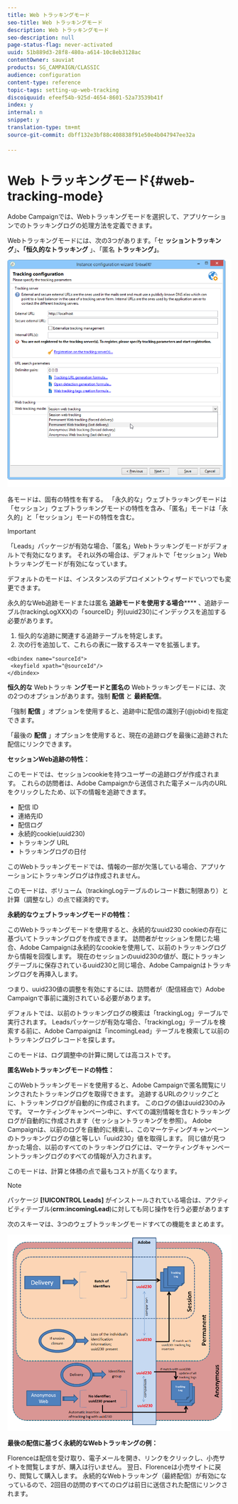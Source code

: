 ```yaml
---
title: Web トラッキングモード
seo-title: Web トラッキングモード
description: Web トラッキングモード
seo-description: null
page-status-flag: never-activated
uuid: 51b889d3-28f8-480a-a614-10c8eb3128ac
contentOwner: sauviat
products: SG_CAMPAIGN/CLASSIC
audience: configuration
content-type: reference
topic-tags: setting-up-web-tracking
discoiquuid: efeef54b-925d-4654-8601-52a73539b41f
index: y
internal: n
snippet: y
translation-type: tm+mt
source-git-commit: dbff132e3bf88c408838f91e50e4b047947ee32a

---
```



# Web トラッキングモード{#web-tracking-mode}

Adobe Campaignでは、Webトラッキングモードを選択して、アプリケーションでのトラッキングログの処理方法を定義できます。

Webトラッキングモードには、次の3つがあります。「セ **ッショントラッキング**」**、「恒久的なトラッキング** 」、「匿名 **トラッキング」**。

![](assets/s_ncs_install_deployment_wiz_tracking_mode.png)

各モードは、固有の特性を有する。 「永久的な」ウェブトラッキングモードは「セッション」ウェブトラッキングモードの特性を含み、「匿名」モードは「永久的」と「セッション」モードの特性を含む。

>[!IMPORTANT]
>
>「Leads」パッケージが有効な場合、「匿名」Webトラッキングモードがデフォルトで有効になります。 それ以外の場合は、デフォルトで「セッション」Webトラッキングモードが有効になっています。
>
>デフォルトのモードは、インスタンスのデプロイメントウィザードでいつでも変更できます。

永久的なWeb追跡モードまたは匿名 **追跡モードを使用する場合****** 、追跡テーブル(trackingLogXXX)の「sourceID」列(uuid230)にインデックスを追加する必要があります。

1. 恒久的な追跡に関連する追跡テーブルを特定します。
1. 次の行を追加して、これらの表に一致するスキーマを拡張します。

```
<dbindex name="sourceId">
 <keyfield xpath="@sourceId"/>
</dbindex>
```

**恒久的な** Webトラッキ **ングモードと匿名の** Webトラッキングモードには、次の2つのオプションがあります。強制 **配信** と **最終配信**。

「強制 **配信** 」オプションを使用すると、追跡中に配信の識別子(@jobid)を指定できます。

「最後の **配信** 」オプションを使用すると、現在の追跡ログを最後に追跡された配信にリンクできます。

**セッションWeb追跡の特性：**

このモードでは、セッションcookieを持つユーザーの追跡ログが作成されます。 これらの訪問者は、Adobe Campaignから送信された電子メール内のURLをクリックしたため、以下の情報を追跡できます。

* 配信 ID
* 連絡先ID
* 配信ログ
* 永続的cookie(uuid230)
* トラッキング URL
* トラッキングログの日付

このWebトラッキングモードでは、情報の一部が欠落している場合、アプリケーションにトラッキングログは作成されません。

このモードは、ボリューム（trackingLogテーブルのレコード数に制限あり）と計算（調整なし）の点で経済的です。

**永続的なウェブトラッキングモードの特性：**

このWebトラッキングモードを使用すると、永続的なuuid230 cookieの存在に基づいてトラッキングログを作成できます。 訪問者がセッションを閉じた場合、Adobe Campaignは永続的なcookieを使用して、以前のトラッキングログから情報を回復します。 現在のセッションのuuid230の値が、既にトラッキングテーブルに保存されているuuid230と同じ場合、Adobe Campaignはトラッキングログを再挿入します。

つまり、uuid230値の調整を有効にするには、訪問者が（配信経由で）Adobe Campaignで事前に識別されている必要があります。

デフォルトでは、以前のトラッキングログの検索は「trackingLog」テーブルで実行されます。 Leadsパッケージが有効な場合、「trackingLog」テーブルを検索する前に、Adobe Campaignは「incomingLead」テーブルを検索して以前のトラッキングログレコードを探します。

このモードは、ログ調整中の計算に関しては高コストです。

**匿名Webトラッキングモードの特性：**

このWebトラッキングモードを使用すると、Adobe Campaignで匿名閲覧にリンクされたトラッキングログを取得できます。 追跡するURLのクリックごとに、トラッキングログが自動的に作成されます。 このログの値はuuid230のみです。 マーケティングキャンペーン中に、すべての識別情報を含むトラッキングログが自動的に作成されます（セッショントラッキングを参照）。 Adobe Campaignは、以前のログを自動的に検索し、このマーケティングキャンペーンのトラッキングログの値と等しい「uuid230」値を取得します。 同じ値が見つかった場合、以前のすべてのトラッキングログには、マーケティングキャンペーントラッキングログのすべての情報が入力されます。

このモードは、計算と体積の点で最もコストが高くなります。

>[!NOTE]
>
>パッケージ **[!UICONTROL Leads]** がインストールされている場合は、アクティビティテーブル(**crm:incomingLead**)に対しても同じ操作を行う必要があります

次のスキーマは、3つのウェブトラッキングモードすべての機能をまとめます。

![](assets/s_ncs_install_deployment_wiz_tracking_schema_mode.png)

**最後の配信に基づく永続的なWebトラッキングの例：**

Florenceは配信を受け取り、電子メールを開き、リンクをクリックし、小売サイトを閲覧しますが、購入は行いません。 翌日、Florenceは小売サイトに戻り、閲覧して購入します。 永続的なWebトラッキング（最終配信）が有効になっているので、2回目の訪問のすべてのログは前日に送信された配信にリンクされます。
